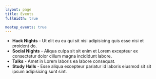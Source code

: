 ```yaml
---
layout: page
title: Events
fullWidth: true

meetup_events: true
---
```


<ul>
  <li>
    <strong>Hack Nights</strong> - Ut elit eu eu qui sit nisi adipisicing quis esse nisi et proident do.
  </li>
  <li>
    <strong>Social Nights</strong> - Aliqua culpa sit sit enim et Lorem excepteur ex consectetur dolor cillum magna incididunt labore.
  </li>
  <li>
    <strong>Talks</strong> - Amet in Lorem laboris ea labore consequat.
  </li>
  <li>
    <strong>Study Halls</strong> - Esse aliqua excepteur pariatur id laboris eiusmod sit sit ipsum adipisicing sunt sint.
  </li>
</ul>

<section id="meetup-events">
  <meetup-events
    id="events"
    class="md:flex md:flex-wrap md:p-2"
    max-events="5">
  </meetup-events>
</section>
